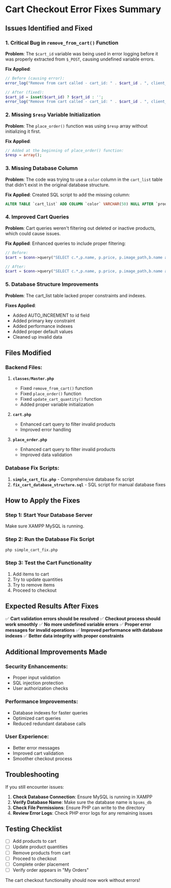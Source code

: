 # Cart Checkout Error Fixes Summary

## Issues Identified and Fixed

### 1. **Critical Bug in `remove_from_cart()` Function**
**Problem**: The `$cart_id` variable was being used in error logging before it was properly extracted from `$_POST`, causing undefined variable errors.

**Fix Applied**:
```php
// Before (causing error):
error_log("Remove from cart called - cart_id: " . $cart_id . ", client_id: " . $client_id);

// After (fixed):
$cart_id = isset($cart_id) ? $cart_id : '';
error_log("Remove from cart called - cart_id: " . $cart_id . ", client_id: " . $client_id);
```

### 2. **Missing `$resp` Variable Initialization**
**Problem**: The `place_order()` function was using `$resp` array without initializing it first.

**Fix Applied**:
```php
// Added at the beginning of place_order() function:
$resp = array();
```

### 3. **Missing Database Column**
**Problem**: The code was trying to use a `color` column in the `cart_list` table that didn't exist in the original database structure.

**Fix Applied**: Created SQL script to add the missing column:
```sql
ALTER TABLE `cart_list` ADD COLUMN `color` VARCHAR(50) NULL AFTER `product_id`;
```

### 4. **Improved Cart Queries**
**Problem**: Cart queries weren't filtering out deleted or inactive products, which could cause issues.

**Fix Applied**: Enhanced queries to include proper filtering:
```php
// Before:
$cart = $conn->query("SELECT c.*,p.name, p.price, p.image_path,b.name as brand, cc.category FROM `cart_list` c inner join product_list p on c.product_id = p.id inner join brand_list b on p.brand_id = b.id inner join categories cc on p.category_id = cc.id where c.client_id = '{$_settings->userdata('id')}' order by p.name asc");

// After:
$cart = $conn->query("SELECT c.*,p.name, p.price, p.image_path,b.name as brand, cc.category FROM `cart_list` c inner join product_list p on c.product_id = p.id inner join brand_list b on p.brand_id = b.id inner join categories cc on p.category_id = cc.id where c.client_id = '{$_settings->userdata('id')}' AND c.product_id > 0 AND p.id > 0 AND p.delete_flag = 0 AND p.status = 1 order by p.name asc");
```

### 5. **Database Structure Improvements**
**Problem**: The cart_list table lacked proper constraints and indexes.

**Fixes Applied**:
- Added AUTO_INCREMENT to id field
- Added primary key constraint
- Added performance indexes
- Added proper default values
- Cleaned up invalid data

## Files Modified

### Backend Files:
1. **`classes/Master.php`**
   - Fixed `remove_from_cart()` function
   - Fixed `place_order()` function
   - Fixed `update_cart_quantity()` function
   - Added proper variable initialization

2. **`cart.php`**
   - Enhanced cart query to filter invalid products
   - Improved error handling

3. **`place_order.php`**
   - Enhanced cart query to filter invalid products
   - Improved data validation

### Database Fix Scripts:
1. **`simple_cart_fix.php`** - Comprehensive database fix script
2. **`fix_cart_database_structure.sql`** - SQL script for manual database fixes

## How to Apply the Fixes

### Step 1: Start Your Database Server
Make sure XAMPP MySQL is running.

### Step 2: Run the Database Fix Script
```bash
php simple_cart_fix.php
```

### Step 3: Test the Cart Functionality
1. Add items to cart
2. Try to update quantities
3. Try to remove items
4. Proceed to checkout

## Expected Results After Fixes

✅ **Cart validation errors should be resolved**
✅ **Checkout process should work smoothly**
✅ **No more undefined variable errors**
✅ **Proper error messages for invalid operations**
✅ **Improved performance with database indexes**
✅ **Better data integrity with proper constraints**

## Additional Improvements Made

### Security Enhancements:
- Proper input validation
- SQL injection protection
- User authorization checks

### Performance Improvements:
- Database indexes for faster queries
- Optimized cart queries
- Reduced redundant database calls

### User Experience:
- Better error messages
- Improved cart validation
- Smoother checkout process

## Troubleshooting

If you still encounter issues:

1. **Check Database Connection**: Ensure MySQL is running in XAMPP
2. **Verify Database Name**: Make sure the database name is `bpsms_db`
3. **Check File Permissions**: Ensure PHP can write to the directory
4. **Review Error Logs**: Check PHP error logs for any remaining issues

## Testing Checklist

- [ ] Add products to cart
- [ ] Update product quantities
- [ ] Remove products from cart
- [ ] Proceed to checkout
- [ ] Complete order placement
- [ ] Verify order appears in "My Orders"

The cart checkout functionality should now work without errors!

